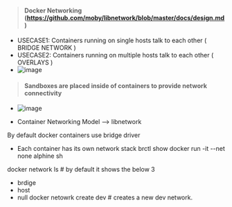 

> #### Docker Networking (https://github.com/moby/libnetwork/blob/master/docs/design.md)
  - USECASE1: Containers running on single hosts talk to each other ( BRIDGE NETWORK )
  - USECASE2: Containers running on multiple hosts talk to each other ( OVERLAYS )
  - ![image](https://github.com/cskarthik22/Notes/assets/38231831/77664d89-09b0-40a2-aab3-6b6a5cfbfc97)
> #### Sandboxes are placed inside of containers to provide network connectivity
  - ![image](https://github.com/cskarthik22/Notes/assets/38231831/dd7161df-b05d-4e8b-a944-064d3a19aa54)


 
- Container Networking Model --> libnetwork 

By default docker containers use bridge driver
- Each container has its own network stack
brctl show
docker run -it --net none alphine sh

docker network ls # by default it shows the below 3
 - brdige
 - host
 - null
docker netowrk create dev # creates a new dev network.
